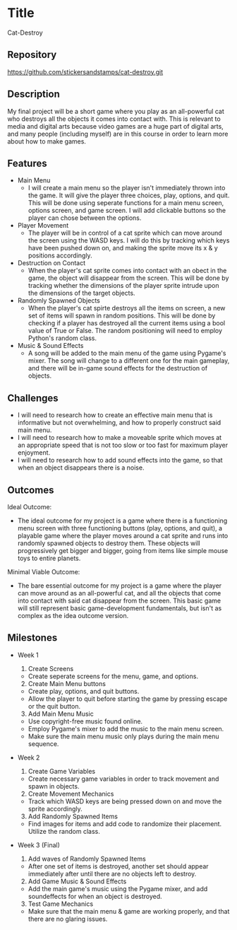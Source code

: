 # Title
Cat-Destroy

## Repository
<https://github.com/stickersandstamps/cat-destroy.git>

## Description
My final project will be a short game where you play as an all-powerful cat who destroys all the objects it comes into contact with. This is relevant to media and digital arts because video games are a huge part of digital arts, and many people (including myself) are in this course in order to learn more about how to make games.  

## Features
- Main Menu
	- I will create a main menu so the player isn't immediately thrown into the game. It will give the player three choices, play, options, and quit. This will be done using seperate functions for a main menu screen, options screen, and game screen. I will add clickable buttons so the player can chose between the options.
- Player Movement 
	- The player will be in control of a cat sprite which can move around the screen using the WASD keys. I will do this by tracking which keys have been pushed down on, and making the sprite move its x & y positions accordingly. 
- Destruction on Contact
	- When the player's cat sprite comes into contact with an obect in the game, the object will disappear from the screen. This will be done by tracking whether the dimensions of the player sprite intrude upon the dimensions of the target objects.  
- Randomly Spawned Objects
    - When the player's cat spirte destroys all the items on screen, a new set of items will spawn in random positions. This will be done by checking if a player has destroyed all the current items using a bool value of True or False. The random positioning will need to employ Python's random class. 
- Music & Sound Effects
	- A song will be added to the main menu of the game using Pygame's mixer. The song will change to a different one for the main gameplay, and there will be in-game sound effects for the destruction of objects.

## Challenges
- I will need to research how to create an effective main menu that is informative but not overwhelming, and how to properly construct said main menu.
- I will need to research how to make a moveable sprite which moves at an appropriate speed that is not too slow or too fast for maximum player enjoyment. 
- I will need to research how to add sound effects into the game, so that when an object disappears there is a noise. 

## Outcomes
Ideal Outcome:
- The ideal outcome for my project is a game where there is a functioning menu screen with three functioning buttons (play, options, and quit), a playable game where the player moves around a cat sprite and runs into randomly spawned objects to destroy them. These objects will progressively get bigger and bigger, going from items like simple mouse toys to entire planets. 

Minimal Viable Outcome:
- The bare essential outcome for my project is a game where the player can move around as an all-powerful cat, and all the objects that come into contact with said cat disappear from the screen. This basic game will still represent basic game-development fundamentals, but isn't as complex as the idea outcome version. 

## Milestones

- Week 1
  1. Create Screens
    - Create seperate screens for the menu, game, and options.
  2. Create Main Menu buttons
    - Create play, options, and quit buttons.
    - Allow the player to quit before starting the game by pressing escape or the quit button. 
  3. Add Main Menu Music
    - Use copyright-free music found online.
    - Employ Pygame's mixer to add the music to the main menu screen.
    - Make sure the main menu music only plays during the main menu sequence. 

- Week 2
  1. Create Game Variables
    - Create necessary game variables in order to track movement and spawn in objects. 
  2. Create Movement Mechanics
    - Track which WASD keys are being pressed down on and move the sprite accordingly. 
  3. Add Randomly Spawned Items
    - Find images for items and add code to randomize their placement. Utilize the random class.

- Week 3 (Final)
  1. Add waves of Randomly Spawned Items
    - After one set of items is destroyed, another set should appear immediately after until there are no objects left to destroy. 
  2. Add Game Music & Sound Effects
    - Add the main game's music using the Pygame mixer, and add soundeffects for when an object is destroyed. 
  3. Test Game Mechanics
    - Make sure that the main menu & game are working properly, and that there are no glaring issues. 